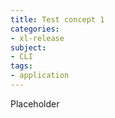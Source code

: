 ```yaml
---
title: Test concept 1
categories:
- xl-release
subject:
- CLI
tags:
- application
---
```


Placeholder